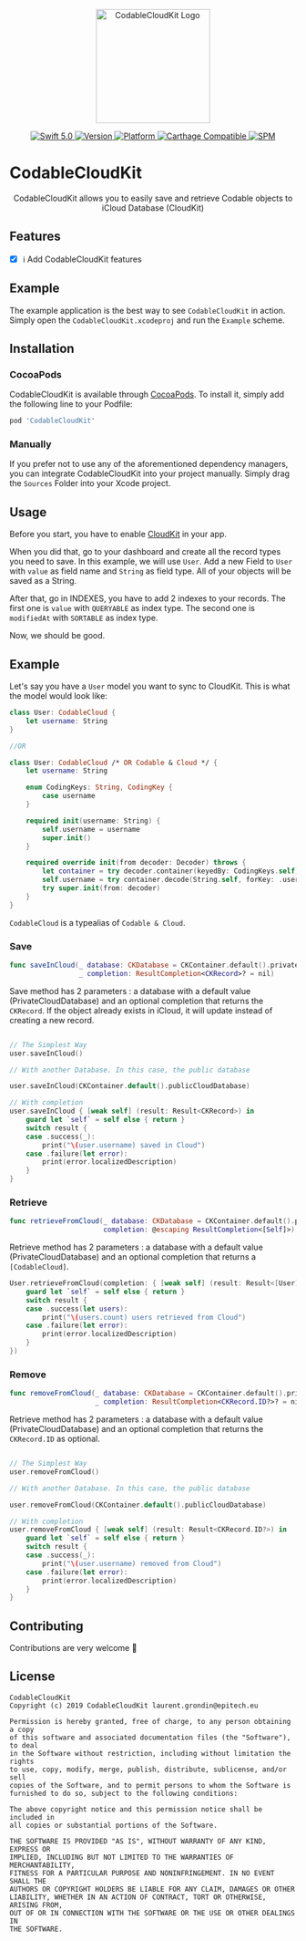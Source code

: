 <p align="center">
<img width="200" src="https://raw.githubusercontent.com/SvenTiigi/SwiftKit/gh-pages/readMeAssets/SwiftKitLogo.png" alt="CodableCloudKit Logo">
</p>

<p align="center">
<a href="https://developer.apple.com/swift/">
<img src="https://img.shields.io/badge/Swift-5.0-orange.svg?style=flat" alt="Swift 5.0">
</a>
<a href="http://cocoapods.org/pods/CodableCloudKit">
<img src="https://img.shields.io/cocoapods/v/CodableCloudKit.svg?style=flat" alt="Version">
</a>
<a href="http://cocoapods.org/pods/CodableCloudKit">
<img src="https://img.shields.io/cocoapods/p/CodableCloudKit.svg?style=flat" alt="Platform">
</a>
<a href="https://github.com/Carthage/Carthage">
<img src="https://img.shields.io/badge/Carthage-compatible-4BC51D.svg?style=flat" alt="Carthage Compatible">
</a>
<a href="https://github.com/apple/swift-package-manager">
<img src="https://img.shields.io/badge/Swift%20Package%20Manager-compatible-brightgreen.svg" alt="SPM">
</a>
</p>

# CodableCloudKit

<p align="center">
CodableCloudKit allows you to easily save and retrieve Codable objects to iCloud Database (CloudKit)
</p>

## Features

- [x] ℹ️ Add CodableCloudKit features

## Example

The example application is the best way to see `CodableCloudKit` in action. Simply open the `CodableCloudKit.xcodeproj` and run the `Example` scheme.

## Installation

### CocoaPods

CodableCloudKit is available through [CocoaPods](http://cocoapods.org). To install
it, simply add the following line to your Podfile:

```bash
pod 'CodableCloudKit'
```

### Manually

If you prefer not to use any of the aforementioned dependency managers, you can integrate CodableCloudKit into your project manually. Simply drag the `Sources` Folder into your Xcode project.

## Usage

Before you start, you have to enable [CloudKit](https://developer.apple.com/library/archive/documentation/DataManagement/Conceptual/CloudKitQuickStart/EnablingiCloudandConfiguringCloudKit/EnablingiCloudandConfiguringCloudKit.html) in your app.

When you did that, go to your dashboard and create all the record types you need to save.
In this example, we will use `User`.
Add a new Field to `User` with `value` as field name and `String` as field type.
All of your objects will be saved as a String.

After that, go in INDEXES, you have to add 2 indexes to your records.
The first one is `value` with `QUERYABLE` as index type.
The second one is `modifiedAt` with `SORTABLE` as index type.

Now, we should be good.

## Example

Let's say you have a `User` model you want to sync to CloudKit. This is what the model would look like:

```swift
class User: CodableCloud {
    let username: String
}

//OR

class User: CodableCloud /* OR Codable & Cloud */ {
    let username: String

    enum CodingKeys: String, CodingKey {
        case username
    }

    required init(username: String) {
        self.username = username
        super.init()
    }

    required override init(from decoder: Decoder) throws {
        let container = try decoder.container(keyedBy: CodingKeys.self)
        self.username = try container.decode(String.self, forKey: .username)
        try super.init(from: decoder)
    }
}
```
`CodableCloud` is a typealias of `Codable & Cloud`.

### Save

```swift
func saveInCloud(_ database: CKDatabase = CKContainer.default().privateCloudDatabase, 
                 _ completion: ResultCompletion<CKRecord>? = nil)
```

Save method has 2 parameters : a database with a default value (PrivateCloudDatabase) and an optional completion that returns the `CKRecord`. If the object already exists in iCloud, it will update instead of creating a new record.

```swift

// The Simplest Way
user.saveInCloud()

// With another Database. In this case, the public database

user.saveInCloud(CKContainer.default().publicCloudDatabase)

// With completion
user.saveInCloud { [weak self] (result: Result<CKRecord>) in
    guard let `self` = self else { return }
    switch result {
    case .success(_):
        print("\(user.username) saved in Cloud")
    case .failure(let error):
        print(error.localizedDescription)
    }
}
```

### Retrieve

```swift
func retrieveFromCloud(_ database: CKDatabase = CKContainer.default().privateCloudDatabase, 
                       completion: @escaping ResultCompletion<[Self]>)
```

Retrieve method has 2 parameters : a database with a default value (PrivateCloudDatabase) and an optional completion that returns a `[CodableCloud]`.

```swift
User.retrieveFromCloud(completion: { [weak self] (result: Result<[User]>) in
    guard let `self` = self else { return }
    switch result {
    case .success(let users):
        print("\(users.count) users retrieved from Cloud")
    case .failure(let error):
        print(error.localizedDescription)
    }
})
```

### Remove

```swift
func removeFromCloud(_ database: CKDatabase = CKContainer.default().privateCloudDatabase,
                     _ completion: ResultCompletion<CKRecord.ID?>? = nil)
```

Retrieve method has 2 parameters : a database with a default value (PrivateCloudDatabase) and an optional completion that returns the `CKRecord.ID` as optional.

```swift

// The Simplest Way
user.removeFromCloud()

// With another Database. In this case, the public database

user.removeFromCloud(CKContainer.default().publicCloudDatabase)

// With completion
user.removeFromCloud { [weak self] (result: Result<CKRecord.ID?>) in
    guard let `self` = self else { return }
    switch result {
    case .success(_):
        print("\(user.username) removed from Cloud")
    case .failure(let error):
        print(error.localizedDescription)
    }
}
```

## Contributing
Contributions are very welcome 🙌

## License

```
CodableCloudKit
Copyright (c) 2019 CodableCloudKit laurent.grondin@epitech.eu

Permission is hereby granted, free of charge, to any person obtaining a copy
of this software and associated documentation files (the "Software"), to deal
in the Software without restriction, including without limitation the rights
to use, copy, modify, merge, publish, distribute, sublicense, and/or sell
copies of the Software, and to permit persons to whom the Software is
furnished to do so, subject to the following conditions:

The above copyright notice and this permission notice shall be included in
all copies or substantial portions of the Software.

THE SOFTWARE IS PROVIDED "AS IS", WITHOUT WARRANTY OF ANY KIND, EXPRESS OR
IMPLIED, INCLUDING BUT NOT LIMITED TO THE WARRANTIES OF MERCHANTABILITY,
FITNESS FOR A PARTICULAR PURPOSE AND NONINFRINGEMENT. IN NO EVENT SHALL THE
AUTHORS OR COPYRIGHT HOLDERS BE LIABLE FOR ANY CLAIM, DAMAGES OR OTHER
LIABILITY, WHETHER IN AN ACTION OF CONTRACT, TORT OR OTHERWISE, ARISING FROM,
OUT OF OR IN CONNECTION WITH THE SOFTWARE OR THE USE OR OTHER DEALINGS IN
THE SOFTWARE.
```
